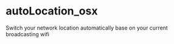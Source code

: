 # autoLocation_osx
Switch your network location automatically base on your current broadcasting wifi
